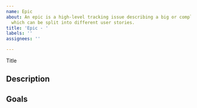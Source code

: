 ```yaml
---
name: Epic
about: An epic is a high-level tracking issue describing a big or complex feature,
  which can be split into different user stories.
title: 'Epic - '
labels: ''
assignees: ''

---
```


Title

## Description

## Goals

